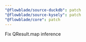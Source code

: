 ```yaml
---
"@flowblade/source-duckdb": patch
"@flowblade/source-kysely": patch
"@flowblade/core": patch
---
```


Fix QResult.map inference
